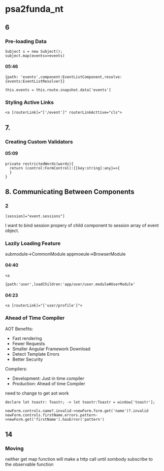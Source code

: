 # psa2funda_nt

## 6
### Pre-loading Data
```
Subject s = new Subject();
subject.map(events=>events)
```
#### 05:46
```
{path: 'events',component:EventListComponent,resolve:{events:EventListResolver}}
```

```
this.events = this.route.snapshot.data['events']
```

### Styling Active Links
```
<a [routerLink]="['/event']" routerLinkActtive="cls">
```

## 7.
### Creating Custom Validators
#### 05:09
```
private restrictedWords(words){
  return (control:FormControl):{[key:string]:any}=>{
  }
}
```

## 8. Communicating Between Components

### 2
```
[session]="event.sessions"]
```
I want to bind session propery of child component to session array of event object.




### Lazily Loading Feature
submodule->CommonModule
appmoeule->BrowserModule


#### 04:40
```
<a
```
```
{path:'user',loadChildren:'app/user/user.module#UserModule'
```

#### 04:23
```
<a [routerLink]="['user/profile']">
```

### Ahead of Time Compiler
AOT Benefits:
- Fast rendering
- Fewer Requests
- Smaller Angular Framework Download
- Detect Template Errors
- Better Security

Compilers:
- Development: Just in time compiler
- Production: Ahead of time Compiler

need to change to get aot work
```
declare let toastr: Toastr; -> let toastr:Toastr = window['toastr'];
```
```
newForm.controls.name?.invalid->newForm.form.get('name')?.invalid
newForm.controls.firstName.errors.pattern->newForm.get('firstName').hasError('pattern')
```


## 14
### Moving
neither get map function will make a http call until sombody subscribe to the observable function
